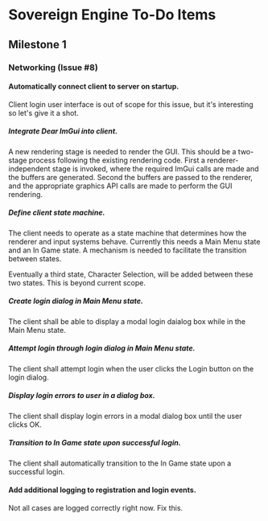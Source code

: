 # Sovereign Engine To-Do Items

## Milestone 1

### Networking (Issue #8)

#### Automatically connect client to server on startup.
Client login user interface is out of scope for this issue, but it's interesting
so let's give it a shot.

##### Integrate Dear ImGui into client.
A new rendering stage is needed to render the GUI. This should be a two-stage
process following the existing rendering code. First a renderer-independent
stage is invoked, where the required ImGui calls are made and the buffers are
generated. Second the buffers are passed to the renderer, and the appropriate
graphics API calls are made to perform the GUI rendering.

##### Define client state machine.
The client needs to operate as a state machine that determines how the renderer
and input systems behave. Currently this needs a Main Menu state and an In Game
state. A mechanism is needed to facilitate the transition between states.

Eventually a third state, Character Selection, will be added between these two
states. This is beyond current scope.

##### Create login dialog in Main Menu state.
The client shall be able to display a modal login daialog box while in the
Main Menu state.

##### Attempt login through login dialog in Main Menu state.
The client shall attempt login when the user clicks the Login button on the
login dialog.

##### Display login errors to user in a dialog box.
The client shall display login errors in a modal dialog box until the user 
clicks OK.

##### Transition to In Game state upon successful login.
The client shall automatically transition to the In Game state upon a successful
login.

#### Add additional logging to registration and login events.
Not all cases are logged correctly right now. Fix this.

